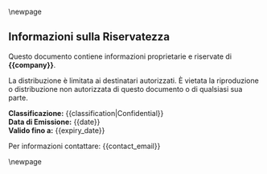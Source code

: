 \newpage

## Informazioni sulla Riservatezza

Questo documento contiene informazioni proprietarie e riservate di **{{company}}**. 

La distribuzione è limitata ai destinatari autorizzati. È vietata la riproduzione o distribuzione non autorizzata di questo documento o di qualsiasi sua parte.

**Classificazione:** {{classification|Confidential}}  
**Data di Emissione:** {{date}}  
**Valido fino a:** {{expiry_date}}  

Per informazioni contattare: {{contact_email}}

\newpage